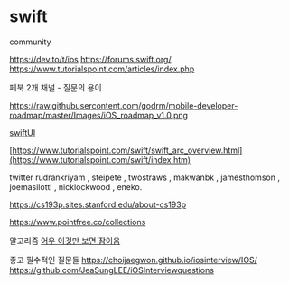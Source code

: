 # swift

community 

https://dev.to/t/ios
https://forums.swift.org/
https://www.tutorialspoint.com/articles/index.php

페북 2개 채널 - 질문의 용이 

https://raw.githubusercontent.com/godrm/mobile-developer-roadmap/master/Images/iOS_roadmap_v1.0.png

[swiftUI](https://iosexample.com/tag/swiftui/)

[https://www.tutorialspoint.com/swift/swift_arc_overview.html](https://www.tutorialspoint.com/swift/index.htm)

twitter
rudrankriyam , steipete , twostraws , makwanbk , jamesthomson , joemasilotti , nicklockwood , eneko.

https://cs193p.sites.stanford.edu/about-cs193p

https://www.pointfree.co/collections

알고리즘 
[어우 이것만 보면 잠이옴](https://kimdee.tistory.com/entry/Swift%EB%B2%88%EC%97%AD-%EC%8A%A4%EC%9C%84%ED%94%84%ED%8A%B8%EC%9D%98-%EC%9E%90%EB%A3%8C%EA%B5%AC%EC%A1%B0%EC%99%80-%EC%95%8C%EA%B3%A0%EB%A6%AC%EC%A6%98-%EC%84%B9%EC%85%98-2-%EA%B8%B0%EC%B4%88-%EC%9E%90%EB%A3%8C%EA%B5%AC%EC%A1%B0-%EC%B1%95%ED%84%B045-%EC%8A%A4%ED%83%9D-%EC%8A%A4%ED%83%9D-%EB%8F%84%EC%A0%84%EA%B3%BC%EC%A0%9C?category=937199)

좋고 필수적인 질문들
https://choijaegwon.github.io/iosinterview/IOS/
https://github.com/JeaSungLEE/iOSInterviewquestions

